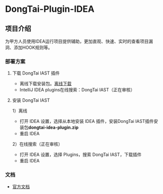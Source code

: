 # DongTai-Plugin-IDEA
## 项目介绍

为甲方人员使用IDEA运行项目提供辅助，更加直观、快速、实时的查看项目漏洞、添加HOOK规则等。

### 部署方案

1. 下载 DongTai IAST 插件

   - 离线下载安装包。[离线下载]()
   - IntelliJ IDEA plugins在线搜索：DongTai IAST（正在审核）

2. 安装 DongTai IAST

   1）离线

   - 打开 IDEA 设置，选择从本地安装 IDEA 插件，安装DongTai IAST插件安装包**dongtai-idea-plugin.zip**
   - 重启 IDEA 

   2）在线搜索（正在审核）
   
   - 打开 IDEA 设置，选择 Plugins，搜索 DongTai IAST，下载插件
   - 重启 IDEA


### 文档

- [官方文档](https://hxsecurity.github.io/DongTaiDoc/#/doc/tutorial/plugin)
